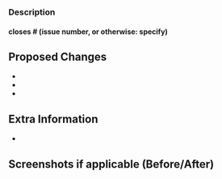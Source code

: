 ### Description

#### closes # (issue number, or otherwise: specify)

## Proposed Changes

  -
  -
  -

## Extra Information

  -
  
## Screenshots if applicable (Before/After)

